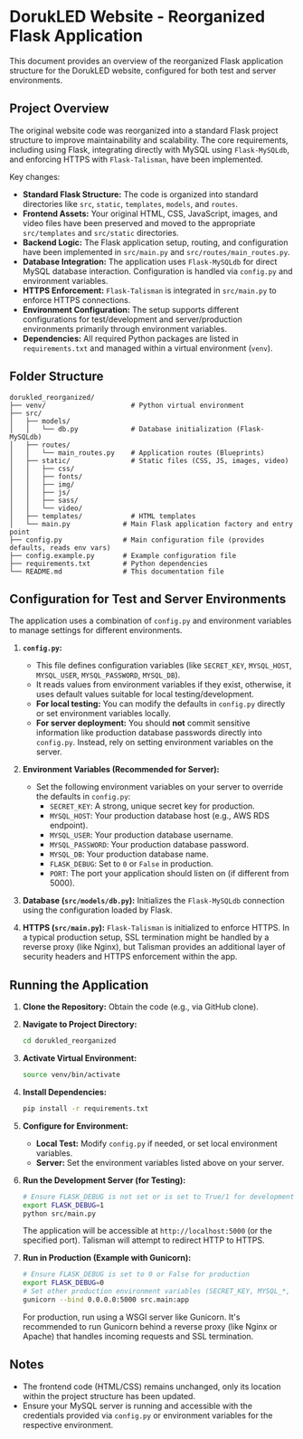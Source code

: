 # DorukLED Website - Reorganized Flask Application

This document provides an overview of the reorganized Flask application structure for the DorukLED website, configured for both test and server environments.

## Project Overview

The original website code was reorganized into a standard Flask project structure to improve maintainability and scalability. The core requirements, including using Flask, integrating directly with MySQL using `Flask-MySQLdb`, and enforcing HTTPS with `Flask-Talisman`, have been implemented.

Key changes:

*   **Standard Flask Structure:** The code is organized into standard directories like `src`, `static`, `templates`, `models`, and `routes`.
*   **Frontend Assets:** Your original HTML, CSS, JavaScript, images, and video files have been preserved and moved to the appropriate `src/templates` and `src/static` directories.
*   **Backend Logic:** The Flask application setup, routing, and configuration have been implemented in `src/main.py` and `src/routes/main_routes.py`.
*   **Database Integration:** The application uses `Flask-MySQLdb` for direct MySQL database interaction. Configuration is handled via `config.py` and environment variables.
*   **HTTPS Enforcement:** `Flask-Talisman` is integrated in `src/main.py` to enforce HTTPS connections.
*   **Environment Configuration:** The setup supports different configurations for test/development and server/production environments primarily through environment variables.
*   **Dependencies:** All required Python packages are listed in `requirements.txt` and managed within a virtual environment (`venv`).

## Folder Structure

```
dorukled_reorganized/
├── venv/                     # Python virtual environment
├── src/
│   ├── models/
│   │   └── db.py             # Database initialization (Flask-MySQLdb)
│   ├── routes/
│   │   └── main_routes.py    # Application routes (Blueprints)
│   ├── static/               # Static files (CSS, JS, images, video)
│   │   ├── css/
│   │   ├── fonts/
│   │   ├── img/
│   │   ├── js/
│   │   ├── sass/
│   │   └── video/
│   ├── templates/            # HTML templates
│   └── main.py             # Main Flask application factory and entry point
├── config.py               # Main configuration file (provides defaults, reads env vars)
├── config.example.py       # Example configuration file
├── requirements.txt        # Python dependencies
└── README.md               # This documentation file
```

## Configuration for Test and Server Environments

The application uses a combination of `config.py` and environment variables to manage settings for different environments.

1.  **`config.py`:**
    *   This file defines configuration variables (like `SECRET_KEY`, `MYSQL_HOST`, `MYSQL_USER`, `MYSQL_PASSWORD`, `MYSQL_DB`).
    *   It reads values from environment variables if they exist, otherwise, it uses default values suitable for local testing/development.
    *   **For local testing:** You can modify the defaults in `config.py` directly or set environment variables locally.
    *   **For server deployment:** You should **not** commit sensitive information like production database passwords directly into `config.py`. Instead, rely on setting environment variables on the server.

2.  **Environment Variables (Recommended for Server):**
    *   Set the following environment variables on your server to override the defaults in `config.py`:
        *   `SECRET_KEY`: A strong, unique secret key for production.
        *   `MYSQL_HOST`: Your production database host (e.g., AWS RDS endpoint).
        *   `MYSQL_USER`: Your production database username.
        *   `MYSQL_PASSWORD`: Your production database password.
        *   `MYSQL_DB`: Your production database name.
        *   `FLASK_DEBUG`: Set to `0` or `False` in production.
        *   `PORT`: The port your application should listen on (if different from 5000).

3.  **Database (`src/models/db.py`):** Initializes the `Flask-MySQLdb` connection using the configuration loaded by Flask.

4.  **HTTPS (`src/main.py`):** `Flask-Talisman` is initialized to enforce HTTPS. In a typical production setup, SSL termination might be handled by a reverse proxy (like Nginx), but Talisman provides an additional layer of security headers and HTTPS enforcement within the app.

## Running the Application

1.  **Clone the Repository:** Obtain the code (e.g., via GitHub clone).
2.  **Navigate to Project Directory:**
    ```bash
    cd dorukled_reorganized
    ```
3.  **Activate Virtual Environment:**
    ```bash
    source venv/bin/activate
    ```
4.  **Install Dependencies:**
    ```bash
    pip install -r requirements.txt
    ```
5.  **Configure for Environment:**
    *   **Local Test:** Modify `config.py` if needed, or set local environment variables.
    *   **Server:** Set the environment variables listed above on your server.
6.  **Run the Development Server (for Testing):**
    ```bash
    # Ensure FLASK_DEBUG is not set or is set to True/1 for development
    export FLASK_DEBUG=1 
    python src/main.py
    ```
    The application will be accessible at `http://localhost:5000` (or the specified port). Talisman will attempt to redirect HTTP to HTTPS.

7.  **Run in Production (Example with Gunicorn):**
    ```bash
    # Ensure FLASK_DEBUG is set to 0 or False for production
    export FLASK_DEBUG=0
    # Set other production environment variables (SECRET_KEY, MYSQL_*, etc.)
    gunicorn --bind 0.0.0.0:5000 src.main:app
    ```
    For production, run using a WSGI server like Gunicorn. It's recommended to run Gunicorn behind a reverse proxy (like Nginx or Apache) that handles incoming requests and SSL termination.

## Notes

*   The frontend code (HTML/CSS) remains unchanged, only its location within the project structure has been updated.
*   Ensure your MySQL server is running and accessible with the credentials provided via `config.py` or environment variables for the respective environment.

